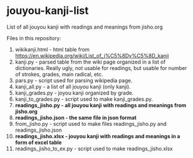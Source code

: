 # jouyou-kanji-list
List of all jouyou kanji with readings and meanings from jisho.org

Files in this repository:
1. wikikanji.html - html table from https://en.wikipedia.org/wiki/List_of_j%C5%8Dy%C5%8D_kanji
2. kanji.py - parsed table from the wiki page organized in a list of dictionaries. Really ugly, not usable for readings, but usable for number of strokes, grades, main radical, etc.
3. pars.py - script used for parsing wikipedia page.
4. kanji_all.py - a list of all jouyou kanji (only kanji).
5. kanji_grades.py - joyou kanji organized by grade.
6. kanji_to_grades.py - script used to make kanji_grades.py.
7. **readings_jisho.py - all jouyou kanji with readings and meanings from jisho.org**
8. **readings_jisho.json - the same file in json format**
9. from_jisho.py - script used to make files readings_jisho.py and readings_jisho.json
10. **readings_jisho.xlsx - jouyou kanji with readings and meanings in a form of excel table**
11. readings_jisho_to_ex.py - script used to make readings_jisho.xlsx
